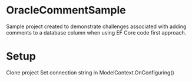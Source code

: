 # OracleCommentSample
Sample project created to demonstrate challenges associated with adding comments to a database column when using EF Core code first approach.

# Setup
Clone project
Set connection string in ModelContext.OnConfiguring()
